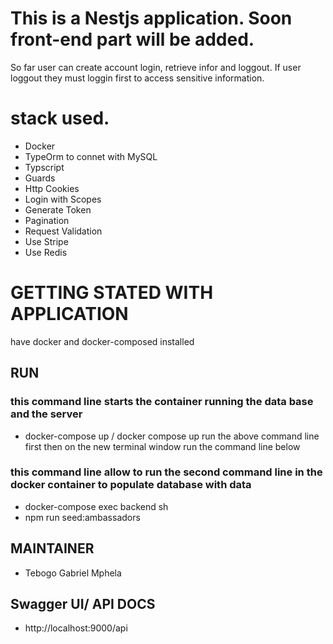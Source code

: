 
# This is a Nestjs application. Soon front-end part will be added.

So far user can create account login, retrieve infor and loggout.
If user loggout they must loggin first to access sensitive information.
 
# stack used. 
 - Docker 
 - TypeOrm to connet with MySQL
 - Typscript
 - Guards
 - Http Cookies
 - Login with Scopes
 - Generate Token
 - Pagination
 - Request Validation
 - Use Stripe
 - Use Redis

# GETTING STATED WITH APPLICATION

have docker and docker-composed installed

## RUN
  ### this command line starts the container running the data base and the server
 - docker-compose up / docker compose up
  run the above command line first then on the new terminal window run the command line below
  ### this command line allow to run the second command line in the docker container to populate database with data
 - docker-compose exec backend sh
 - npm run seed:ambassadors


## MAINTAINER
  - Tebogo Gabriel Mphela


## Swagger UI/ API DOCS
  - http://localhost:9000/api







